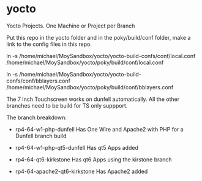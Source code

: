 # yocto
Yocto Projects. One Machine or Project per Branch

Put this repo in the yocto folder and in the poky/build/conf folder, make a link to the config files in this repo.

ln -s /home/michael/MoySandbox/yocto/yocto-build-confs/conf/local.conf /home/michael/MoySandbox/yocto/poky/build/conf/local.conf

ln -s /home/michael/MoySandbox/yocto/yocto-build-confs/conf/bblayers.conf /home/michael/MoySandbox/yocto/poky/build/conf/bblayers.conf

The 7 Inch Touchscreen works on dunfell automatically. All the other branches need to be build for TS only suppport.

The branch breakdown:

- rp4-64-w1-php-dunfell Has One Wire and Apache2 with PHP for a Dunfell branch build
- rp4-64-w1-php-qt5-dunfell Has qt5 Apps added

- rp4-64-qt6-kirkstone Has qt6 Apps using the kirstone branch
- rp4-64-apache2-qt6-kirkstone Has Apache2 added
